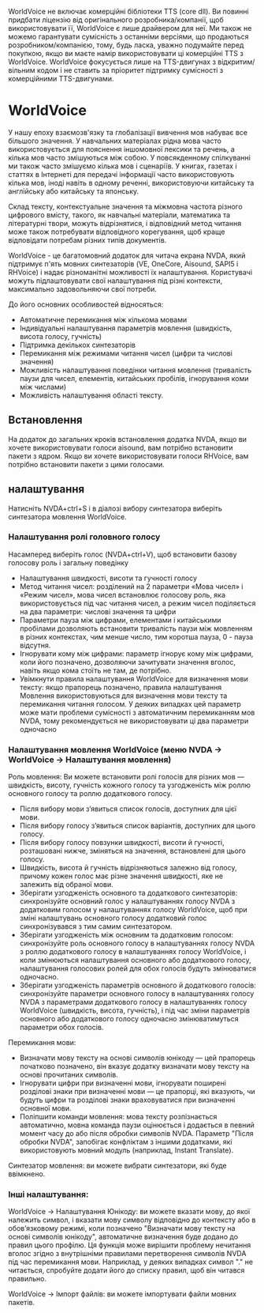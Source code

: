 WorldVoice не включає комерційні бібліотеки TTS (core dll). Ви повинні придбати ліцензію від оригінального розробника/компанії, щоб використовувати її, WorldVoice є лише драйвером для неї.
Ми також не можемо гарантувати сумісність з останніми версіями, що продаються розробником/компанією, тому, будь ласка, уважно подумайте перед покупкою, якщо ви маєте намір використовувати ці комерційні TTS з WorldVoice.
WorldVoice фокусується лише на TTS-двигунах з відкритим/вільним кодом і не ставить за пріоритет підтримку сумісності з комерційними TTS-двигунами.

# WorldVoice

У нашу епоху взаємозв'язку та глобалізації вивчення мов набуває все більшого значення. У навчальних матеріалах рідна мова часто використовується для пояснення іншомовної лексики та речень, а кілька мов часто змішуються між собою. У повсякденному спілкуванні ми також часто змішуємо кілька мов і сценаріїв. У книгах, газетах і статтях в Інтернеті для передачі інформації часто використовують кілька мов, іноді навіть в одному реченні, використовуючи китайську та англійську або китайську та японську.

Склад тексту, контекстуальне значення та міжмовна частота різного цифрового вмісту, такого, як навчальні матеріали, математика та літературні твори, можуть відрізнятися, і відповідний метод читання може також потребувати відповідного корегування, щоб краще відповідати потребам різних типів документів.

WorldVoice - це багатомовний додаток для читача екрана NVDA, який підтримує п'ять мовних синтезаторів (VE, OneCore, Aisound, SAPI5 і RHVoice) і надає різноманітні можливості їх налаштування. Користувачі можуть підлаштовувати свої налаштування під різні контексти, максимально задовольняючи свої потреби.

До його основних особливостей відносяться:

*	Автоматичне перемикання між кількома мовами
*	Індивідуальні налаштування параметрів мовлення (швидкість, висота голосу, гучність)
*	Підтримка декількох синтезаторів
*	Перемикання між режимами читання чисел (цифри та числові значення)
*	Можливість налаштування поведінки читання мовлення (тривалість паузи для чисел, елементів, китайських пробілів, ігнорування коми між числами)
*	Можливість налаштування області тексту.

## Встановлення

На додаток до загальних кроків встановлення додатка NVDA, якщо ви хочете використовувати голоси aisound, вам потрібно встановити пакети з ядром. Якщо ви хочете використовувати голоси RHVoice, вам потрібно встановити пакети з цими голосами.


## налаштування

Натисніть NVDA+ctrl+S і в діалозі вибору синтезатора виберіть синтезатора мовлення WorldVoice.

### Налаштування ролі головного голосу

Насамперед виберіть голос (NVDA+ctrl+V), щоб встановити базову голосову роль і загальну поведінку

*	Налаштування швидкості, висоти та гучності голосу
*	Метод читання чисел: розділений на 2 параметри «Мова чисел» і «Режим чисел», мова чисел встановлює голосову роль, яка використовується під час читання чисел, а режим чисел поділяється на два параметри: числові значення та цифри
*	Параметри пауза між цифрами, елементами і китайськими пробілами дозволяють встановити тривалість паузи між мовленням в різних контекстах, чим менше число, тим коротша пауза, 0 - пауза відсутня.
*	Ігнорувати кому між цифрами: параметр ігнорує кому між цифрами, коли його позначено, дозволяючи зачитувати значення вголос, навіть якщо кома стоїть не там, де потрібно.
*	Увімкнути правила налаштування WorldVoice для визначення мови тексту: якщо прапорець позначено, правила налаштування Мовлення використовуються для визначення мови тексту та перемикання читання голосом. У деяких випадках цей параметр може мати проблеми сумісності з автоматичним перемиканням мов NVDA, тому рекомендується не використовувати ці два параметри одночасно

### Налаштування мовлення WorldVoice (меню NVDA -> WorldVoice -> Налаштування мовлення)

Роль мовлення: Ви можете встановити ролі голосів для різних мов — швидкість, висоту, гучність кожного голосу та узгодженість між роллю основного голосу та роллю додаткового голосу.

* Після вибору мови з’явиться список голосів, доступних для цієї мови.
* Після вибору голосу з’явиться список варіантів, доступних для цього голосу.
* Після вибору голосу повзунки швидкості, висоти й гучності, розташовані нижче, зміняться на значення, встановлені для цього голосу.
* Швидкість, висота й гучність відрізняються залежно від голосу, причому кожен голос має різне значення швидкості, яке не залежить від обраної мови.
* Зберігати узгодженість основного та додаткового синтезаторів: синхронізуйте основний голос у налаштуваннях голосу NVDA з додатковим голосом у налаштуваннях голосу WorldVoice, щоб при зміні налаштувань основного голосу додатковий голос синхронізувався з тим самим синтезатором.
* Зберігати узгодженість між основним та додатковим голосом: синхронізуйте роль основного голосу в налаштуваннях голосу NVDA з роллю додаткового голосу в налаштуваннях голосу WorldVoice, і коли змінюються налаштування основного або додаткового голосу, налаштування голосових ролей для обох голосів будуть змінюватися одночасно.
* Зберігати узгодженість параметрів основного й додаткового голосів: синхронізуйте параметри основного голосу в налаштуваннях голосу NVDA з параметрами додаткового голосу в налаштуваннях голосу WorldVoice (швидкість, висота, гучність), і під час зміни параметрів основного або додаткового голосу одночасно змінюватимуться параметри обох голосів.

Перемикання мови:

* Визначати мову тексту на основі символів юнікоду — цей прапорець початково позначено, він вказує додатку визначати мову тексту на основі прочитаних символів.
* Ігнорувати цифри при визначенні мови, ігнорувати поширені розділові знаки при визначенні мови — це прапорці, які вказують, чи будуть цифри та розділові знаки враховуватися при визначенні основної мови.
* Поліпшити команди мовлення: мова тексту розпізнається автоматично, мовна команда паузи оцінюється і додається в певний момент часу до або після обробки символів NVDA. Параметр "Після обробки NVDA", запобігає конфліктам з іншими додатками, які використовують мовний модуль (наприклад, Instant Translate).

Синтезатор мовлення: ви можете вибрати синтезатори, які буде ввімкнено.

### Інші налаштування:

WorldVoice -> Налаштування Юнікоду: ви можете вказати мову, до якої належить символ, і вказати мову символу відповідно до контексту або в обов’язковому режимі, коли позначено "Визначати мову тексту на основі символів юнікоду", автоматичне визначення буде додано до правил цього профілю. Ця функція може вирішити проблему нечитання вголос згідно з внутрішніми правилами перетворення символів NVDA під час перемикання мови. Наприклад, у деяких випадках символ "." не читається, спробуйте додати його до списку правил, щоб він читався правильно.

WorldVoice -> Імпорт файлів: ви можете імпортувати файли мовних пакетів.
